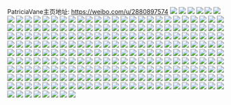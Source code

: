 PatriciaVane主页地址: https://weibo.com/u/2880897574 
![](https://wx4.sinaimg.cn/mw2000/abb70226ly1h931x5vgt1j21400u0aic.jpg) 
![](https://wx4.sinaimg.cn/mw2000/abb70226ly1h931wq3nmuj20u0140tdr.jpg) 
![](https://wx4.sinaimg.cn/mw2000/abb70226ly1h931xh7og5j20u01400zm.jpg) 
![](https://wx4.sinaimg.cn/mw2000/abb70226ly1h931xmbl1jj20u0140q87.jpg) 
![](https://wx4.sinaimg.cn/mw2000/abb70226ly1h931wppxrmj20u01407ah.jpg) 
![](https://wx4.sinaimg.cn/mw2000/abb70226ly1h931wp4e1zj20u0140ter.jpg) 
![](https://wx4.sinaimg.cn/mw2000/abb70226ly1h931wrjcinj20u014043t.jpg) 
![](https://wx4.sinaimg.cn/mw2000/abb70226ly1h931ws2o18j21400u0n5n.jpg) 
![](https://wx4.sinaimg.cn/mw2000/abb70226ly1h931wszo07j21400u0ju6.jpg) 
![](https://wx4.sinaimg.cn/mw2000/abb70226ly1h7i0ldch6rj20u012uwnr.jpg) 
![](https://wx4.sinaimg.cn/mw2000/abb70226ly1h7i0ldqi9fj20u0140n6n.jpg) 
![](https://wx4.sinaimg.cn/mw2000/abb70226ly1h7i0le2ax4j20u0140n6w.jpg) 
![](https://wx4.sinaimg.cn/mw2000/abb70226ly1h7i0lecofuj20u0140wl7.jpg) 
![](https://wx4.sinaimg.cn/mw2000/abb70226ly1h7i0lf2mxlj20u0140jz1.jpg) 
![](https://wx4.sinaimg.cn/mw2000/abb70226ly1h7i0lczx8jj20u00xsq8q.jpg) 
![](https://wx4.sinaimg.cn/mw2000/abb70226ly1h7i0iqb2cmj21400u0111.jpg) 
![](https://wx4.sinaimg.cn/mw2000/abb70226ly1h7i0ir6a5dj212k0u0dlu.jpg) 
![](https://wx4.sinaimg.cn/mw2000/abb70226ly1h7i0irsiqcj21400u0q7o.jpg) 
![](https://wx4.sinaimg.cn/mw2000/abb70226ly1h7i0is5zuqj21440u0q57.jpg) 
![](https://wx4.sinaimg.cn/mw2000/abb70226ly1h7i0issd3sj20u0140tet.jpg) 
![](https://wx4.sinaimg.cn/mw2000/abb70226ly1h40evq578bj22bz310kjm.jpg) 
![](https://wx4.sinaimg.cn/mw2000/abb70226ly1h40evuskilj23402c0b2b.jpg) 
![](https://wx4.sinaimg.cn/mw2000/abb70226ly1h40ew8jmrfj22c02q3qv6.jpg) 
![](https://wx4.sinaimg.cn/mw2000/abb70226ly1h40ew4lvh1j216o1kwqv5.jpg) 
![](https://wx4.sinaimg.cn/mw2000/abb70226ly1h40evn3n5vj21nz25mqv8.jpg) 
![](https://wx4.sinaimg.cn/mw2000/abb70226ly1h3obdhszwdj20tu13uwpd.jpg) 
![](https://wx4.sinaimg.cn/mw2000/abb70226ly1h3obb5hph6j22dc35se4q.jpg) 
![](https://wx4.sinaimg.cn/mw2000/abb70226ly1h3obb3xqb7j23402c0hdu.jpg) 
![](https://wx4.sinaimg.cn/mw2000/abb70226ly1h3obc6k58yj21uo2s0x6p.jpg) 
![](https://wx4.sinaimg.cn/mw2000/abb70226ly1h3obc3qpooj21uo2s01ky.jpg) 
![](https://wx4.sinaimg.cn/mw2000/abb70226ly1h3obcwsjl6j21uo2s01ky.jpg) 
![](https://wx4.sinaimg.cn/mw2000/abb70226ly1h2t0ghj5vyj22c0340qva.jpg) 
![](https://wx4.sinaimg.cn/mw2000/abb70226ly1h2t0guteh2j21o0280x6r.jpg) 
![](https://wx4.sinaimg.cn/mw2000/abb70226ly1h2t0gxvn1ij22c03407wk.jpg) 
![](https://wx4.sinaimg.cn/mw2000/abb70226ly1h2m95rqv53j22801o0u0x.jpg) 
![](https://wx4.sinaimg.cn/mw2000/abb70226ly1h2n9l1j1njj23402c04qt.jpg) 
![](https://wx4.sinaimg.cn/mw2000/abb70226ly1h2n9mdt4g8j22801o0u0x.jpg) 
![](https://wx4.sinaimg.cn/mw2000/abb70226ly1h2m95hovvdj23402c0x6r.jpg) 
![](https://wx4.sinaimg.cn/mw2000/abb70226ly1h2n9m3q5wsj21o0280e82.jpg) 
![](https://wx4.sinaimg.cn/mw2000/abb70226ly1h2n9mahxh4j22dc35su12.jpg) 
![](https://wx4.sinaimg.cn/mw2000/abb70226ly1h2m95cuw2rj22801o0e81.jpg) 
![](https://wx4.sinaimg.cn/mw2000/abb70226ly1h2n9mg2vmhj23402c0hdv.jpg) 
![](https://wx4.sinaimg.cn/mw2000/abb70226ly1h2n9mpuq53j23402c0kjn.jpg) 
![](https://wx4.sinaimg.cn/mw2000/abb70226ly1h1mpqkgvr5j234033ykjr.jpg) 
![](https://wx4.sinaimg.cn/mw2000/abb70226ly1h1mpqnjdzuj2280280u0x.jpg) 
![](https://wx4.sinaimg.cn/mw2000/abb70226ly1h1mpqsc81mj23402c04qr.jpg) 
![](https://wx4.sinaimg.cn/mw2000/abb70226ly1h1mpqh7dkjj2280280u0x.jpg) 
![](https://wx4.sinaimg.cn/mw2000/abb70226ly1h1mpqqqtjgj234033yqvc.jpg) 
![](https://wx4.sinaimg.cn/mw2000/abb70226ly1h1mprnzbtoj22dc2yo1ky.jpg) 
![](https://wx4.sinaimg.cn/mw2000/abb70226ly1h1mpsjdxvfj235s2dcnpe.jpg) 
![](https://wx4.sinaimg.cn/mw2000/abb70226ly1h1mprriw4xj21o0280e82.jpg) 
![](https://wx4.sinaimg.cn/mw2000/abb70226ly1h1mpsh2lq8j233z33zkjq.jpg) 
![](https://wx4.sinaimg.cn/mw2000/abb70226ly1h0ivdylcwpj21o02807wh.jpg) 
![](https://wx4.sinaimg.cn/mw2000/abb70226ly1h08pk7w0c6j23402c0x6q.jpg) 
![](https://wx4.sinaimg.cn/mw2000/abb70226ly1gz56f1nz8cj22c03404r0.jpg) 
![](https://wx4.sinaimg.cn/mw2000/abb70226ly1gy5ld5rxhdj21o0280nla.jpg) 
![](https://wx4.sinaimg.cn/mw2000/abb70226ly1gy5lda1ox9j22dc35se81.jpg) 
![](https://wx4.sinaimg.cn/mw2000/abb70226ly1gy5le4qvcwj23402c0x6s.jpg) 
![](https://wx4.sinaimg.cn/mw2000/abb70226ly1gy5ley63ysj23403407wk.jpg) 
![](https://wx4.sinaimg.cn/mw2000/abb70226ly1gy5lfiz2szj235s2dcu0x.jpg) 
![](https://wx4.sinaimg.cn/mw2000/abb70226ly1gy5lha8f87j21o02801ky.jpg) 
![](https://wx4.sinaimg.cn/mw2000/abb70226ly1gtoqcxdfkwj22c03417wl.jpg) 
![](https://wx4.sinaimg.cn/mw2000/abb70226ly1gtoqc9d6kwj23402c07wm.jpg) 
![](https://wx4.sinaimg.cn/mw2000/abb70226ly1gtoqd2duu7j22c0340b2b.jpg) 
![](https://wx4.sinaimg.cn/mw2000/abb70226ly1gtoqfqgij2j22c033rkjo.jpg) 
![](https://wx4.sinaimg.cn/mw2000/abb70226ly1gtoqchypa5j23402c0npg.jpg) 
![](https://wx4.sinaimg.cn/mw2000/abb70226ly1gtoqdckivxj22662xhhdu.jpg) 
![](https://wx4.sinaimg.cn/mw2000/abb70226ly1gtoqc0vfevj22c033znpg.jpg) 
![](https://wx4.sinaimg.cn/mw2000/abb70226ly1gtoqcpigkaj22c03404qt.jpg) 
![](https://wx4.sinaimg.cn/mw2000/abb70226ly1gtoqdi3s6uj22c034pb2b.jpg) 
![](https://wx4.sinaimg.cn/mw2000/abb70226ly1gt2tdwppdpj22dc35skjo.jpg) 
![](https://wx4.sinaimg.cn/mw2000/abb70226ly1gt2tfiisstj22c0340u10.jpg) 
![](https://wx4.sinaimg.cn/mw2000/abb70226ly1gt2tgwrkybj23402c04qt.jpg) 
![](https://wx4.sinaimg.cn/mw2000/abb70226ly1gt2thnvffdj23402c0npf.jpg) 
![](https://wx4.sinaimg.cn/mw2000/abb70226ly1gt2thrhd68j23402c0qv8.jpg) 
![](https://wx4.sinaimg.cn/mw2000/abb70226ly1gt2tcgub1ej22c0340u0y.jpg) 
![](https://wx4.sinaimg.cn/mw2000/abb70226ly1gsq6b7c40sj21hb280x6q.jpg) 
![](https://wx4.sinaimg.cn/mw2000/abb70226ly1gsq6bnj2czj20mi0u047l.jpg) 
![](https://wx4.sinaimg.cn/mw2000/abb70226ly1grtxmg3w69j22c02c0u0y.jpg) 
![](https://wx4.sinaimg.cn/mw2000/abb70226ly1grtxmc84gpj22c0340e82.jpg) 
![](https://wx4.sinaimg.cn/mw2000/abb70226ly1grtxmhkqphj23402c0u0y.jpg) 
![](https://wx4.sinaimg.cn/mw2000/abb70226ly1grtxm78cloj22c0340he2.jpg) 
![](https://wx4.sinaimg.cn/mw2000/abb70226ly1grtxmaqbwpj22c0340b2m.jpg) 
![](https://wx4.sinaimg.cn/mw2000/abb70226ly1grtxmntzsij22c0340x6p.jpg) 
![](https://wx4.sinaimg.cn/mw2000/abb70226ly1grtxmkpvalj23402c04r1.jpg) 
![](https://wx4.sinaimg.cn/mw2000/abb70226ly1grtxmenmxlj23402c0npk.jpg) 
![](https://wx4.sinaimg.cn/mw2000/abb70226ly1grtxmmng6nj2341341hdw.jpg) 
![](https://wx4.sinaimg.cn/mw2000/abb70226gy1grp6ddptb5j23402c01lb.jpg) 
![](https://wx4.sinaimg.cn/mw2000/abb70226gy1grp6du6ru9j22c0340kjv.jpg) 
![](https://wx4.sinaimg.cn/mw2000/abb70226gy1grp6e95cz6j22yr1xue8c.jpg) 
![](https://wx4.sinaimg.cn/mw2000/abb70226gy1grp6ei21k9j23402c07wq.jpg) 
![](https://wx4.sinaimg.cn/mw2000/abb70226gy1grp6eb72q2j21o02i0x6p.jpg) 
![](https://wx4.sinaimg.cn/mw2000/abb70226gy1grp6f7frjcj22c0340u17.jpg) 
![](https://wx4.sinaimg.cn/mw2000/abb70226gy1grp6f9t9wbj23402c0npd.jpg) 
![](https://wx4.sinaimg.cn/mw2000/abb70226gy1grp6eofaykj21o02i07wj.jpg) 
![](https://wx4.sinaimg.cn/mw2000/abb70226gy1grp6eyqywij22801o0hdt.jpg) 
![](https://wx4.sinaimg.cn/mw2000/abb70226gy1grp6eljpfqj21o02i07wi.jpg) 
![](https://wx4.sinaimg.cn/mw2000/abb70226gy1grp6ewzpgnj22c0340he4.jpg) 
![](https://wx4.sinaimg.cn/mw2000/abb70226gy1grp6cr89ygj23402c07wi.jpg) 
![](https://wx4.sinaimg.cn/mw2000/abb70226gy1grp6c3xftlj22ti2c07wi.jpg) 
![](https://wx4.sinaimg.cn/mw2000/abb70226gy1grp6byyivaj22v32c04qq.jpg) 
![](https://wx4.sinaimg.cn/mw2000/abb70226gy1grp6br6tg3j22xc1ue7wk.jpg) 
![](https://wx4.sinaimg.cn/mw2000/0038XX3Ugy1grp6butfimj62on240e8102.jpg) 
![](https://wx4.sinaimg.cn/mw2000/abb70226gy1grp6be26clj23402c0x77.jpg) 
![](https://wx4.sinaimg.cn/mw2000/abb70226gy1grp6cijsnbj23402c04qs.jpg) 
![](https://wx4.sinaimg.cn/mw2000/abb70226gy1gpx6rv11t9j22c02c0kjl.jpg) 
![](https://wx4.sinaimg.cn/mw2000/abb70226gy1gpx6sayk6zj23402c04r3.jpg) 
![](https://wx4.sinaimg.cn/mw2000/abb70226gy1gpx6sq6skrj23402c0x71.jpg) 
![](https://wx4.sinaimg.cn/mw2000/abb70226gy1gpwccmn9hdj22c0340kjx.jpg) 
![](https://wx4.sinaimg.cn/mw2000/abb70226gy1gpwccdqyy4j22c0340kjw.jpg) 
![](https://wx4.sinaimg.cn/mw2000/abb70226gy1gpwccu7oeij22c0340he5.jpg) 
![](https://wx4.sinaimg.cn/mw2000/abb70226gy1gpwcd30jcnj22c0340npp.jpg) 
![](https://wx4.sinaimg.cn/mw2000/abb70226gy1gpwcemekxij226h2vykjx.jpg) 
![](https://wx4.sinaimg.cn/mw2000/abb70226gy1gpwcesb8e7j23402c01l7.jpg) 
![](https://wx4.sinaimg.cn/mw2000/abb70226gy1gpwcedqda1j22c0340x6v.jpg) 
![](https://wx4.sinaimg.cn/mw2000/abb70226gy1gpwcdaxtkbj23402c0kjv.jpg) 
![](https://wx4.sinaimg.cn/mw2000/abb70226gy1gpwcdk4c80j22c0340he6.jpg) 
![](https://wx4.sinaimg.cn/mw2000/abb70226gy1gpwcdqxle3j23402c04qx.jpg) 
![](https://wx4.sinaimg.cn/mw2000/abb70226gy1gpwcc5yuwej23402c0npn.jpg) 
![](https://wx4.sinaimg.cn/mw2000/abb70226gy1gpu7sr2gevj22c0340x70.jpg) 
![](https://wx4.sinaimg.cn/mw2000/abb70226gy1gpu7swt79mj22c0340npl.jpg) 
![](https://wx4.sinaimg.cn/mw2000/abb70226gy1gpu7sm07vxj21o02i0hdy.jpg) 
![](https://wx4.sinaimg.cn/mw2000/abb70226gy1gpu7sk52hkj233z24tnpd.jpg) 
![](https://wx4.sinaimg.cn/mw2000/abb70226gy1gpu7su4hl8j23402c0he4.jpg) 
![](https://wx4.sinaimg.cn/mw2000/abb70226gy1gpu7sj37vsj23402c04qu.jpg) 
![](https://wx4.sinaimg.cn/mw2000/abb70226gy1gpu7sfv7qrj23402c0hdt.jpg) 
![](https://wx4.sinaimg.cn/mw2000/abb70226gy1gpu7shc4vzj21o02i01kx.jpg) 
![](https://wx4.sinaimg.cn/mw2000/abb70226gy1gpu7tiatgzj23402c0e81.jpg) 
![](https://wx4.sinaimg.cn/mw2000/abb70226gy1gpu7snjo35j22c0340kjl.jpg) 
![](https://wx4.sinaimg.cn/mw2000/abb70226gy1gpsy19w4erj23402c04qz.jpg) 
![](https://wx4.sinaimg.cn/mw2000/abb70226gy1gpsy1n6smej22c0340x6y.jpg) 
![](https://wx4.sinaimg.cn/mw2000/abb70226gy1gpsy1pz1q5j21o0280b2c.jpg) 
![](https://wx4.sinaimg.cn/mw2000/abb70226gy1gpsy1s85t4j21o0280b2c.jpg) 
![](https://wx4.sinaimg.cn/mw2000/abb70226gy1gpsy1hoyhdj22c0340x6y.jpg) 
![](https://wx4.sinaimg.cn/mw2000/abb70226gy1gpsy1u5ornj23402c0u0y.jpg) 
![](https://wx4.sinaimg.cn/mw2000/abb70226gy1gpsy25xgajj23402c0b29.jpg) 
![](https://wx4.sinaimg.cn/mw2000/abb70226gy1gpsy13iu4oj23402c0npd.jpg) 
![](https://wx4.sinaimg.cn/mw2000/abb70226gy1gpsy23jf2hj22c0340kjm.jpg) 
![](https://wx4.sinaimg.cn/mw2000/abb70226gy1gprrbuk321j23402c0npm.jpg) 
![](https://wx4.sinaimg.cn/mw2000/abb70226gy1gprrch2keij23402c0u14.jpg) 
![](https://wx4.sinaimg.cn/mw2000/abb70226gy1gprrd79wwgj23402c01l6.jpg) 
![](https://wx4.sinaimg.cn/mw2000/abb70226gy1gprrduf50oj23402c0u14.jpg) 
![](https://wx4.sinaimg.cn/mw2000/abb70226gy1gprre2b2mlj22c0340hdu.jpg) 
![](https://wx4.sinaimg.cn/mw2000/abb70226gy1gprre6xbahj23402c0hdt.jpg) 
![](https://wx4.sinaimg.cn/mw2000/abb70226gy1gprrefijy9j22c0340x6q.jpg) 
![](https://wx4.sinaimg.cn/mw2000/abb70226gy1gprrelo6bgj22c0340e82.jpg) 
![](https://wx4.sinaimg.cn/mw2000/abb70226gy1gprrevk6y2j22c0340e83.jpg) 
![](https://wx4.sinaimg.cn/mw2000/abb70226gy1gpoabs2gnlj22801o0u10.jpg) 
![](https://wx4.sinaimg.cn/mw2000/abb70226gy1gpoabvj2iij22801o0e84.jpg) 
![](https://wx4.sinaimg.cn/mw2000/abb70226gy1gpoabxrb16j23402c0b29.jpg) 
![](https://wx4.sinaimg.cn/mw2000/abb70226gy1gpoac9hwhoj21o02i04qr.jpg) 
![](https://wx4.sinaimg.cn/mw2000/abb70226gy1gpoac4ynjaj22c0340he1.jpg) 
![](https://wx4.sinaimg.cn/mw2000/abb70226gy1gpoac75e6yj21o02i0npe.jpg) 
![](https://wx4.sinaimg.cn/mw2000/abb70226gy1gpoachrc31j22c0340npj.jpg) 
![](https://wx4.sinaimg.cn/mw2000/abb70226gy1gpoabnyvxdj23402c0u15.jpg) 
![](https://wx4.sinaimg.cn/mw2000/abb70226gy1gpoacpjuyzj23402c0b2a.jpg) 
![](https://wx4.sinaimg.cn/mw2000/abb70226gy1gpoacbbno6j22dc2dchdu.jpg) 
![](https://wx4.sinaimg.cn/mw2000/abb70226gy1gpoackw0taj23402c0e83.jpg) 
![](https://wx4.sinaimg.cn/mw2000/abb70226ly1gol1m7ejmyj23402c04qp.jpg) 
![](https://wx4.sinaimg.cn/mw2000/abb70226ly1gol1m5ww5qj22c02u7kjl.jpg) 
![](https://wx4.sinaimg.cn/mw2000/abb70226ly1gol1m989j2j22c02nlb29.jpg) 
![](https://wx4.sinaimg.cn/mw2000/abb70226ly1gol1mda5yhj224d2jc7wh.jpg) 
![](https://wx4.sinaimg.cn/mw2000/abb70226ly1gol1mb4992j225f2mye81.jpg) 
![](https://wx4.sinaimg.cn/mw2000/abb70226ly1gol1mg1iodj23402c04qq.jpg) 
![](https://wx4.sinaimg.cn/mw2000/abb70226ly1gol1mi7l7mj22c027ae81.jpg) 
![](https://wx4.sinaimg.cn/mw2000/abb70226ly1gol1mjwsagj225822h4qp.jpg) 
![](https://wx4.sinaimg.cn/mw2000/abb70226ly1gol1mn55n3j21o02i0e82.jpg) 
![](https://wx4.sinaimg.cn/mw2000/abb70226gy1gojqyf6bfej22c03401kz.jpg) 
![](https://wx4.sinaimg.cn/mw2000/abb70226gy1gojqylfruxj23402c0x6q.jpg) 
![](https://wx4.sinaimg.cn/mw2000/abb70226gy1gojqybfvg6j22c0340x6q.jpg) 
![](https://wx4.sinaimg.cn/mw2000/abb70226gy1gojqyrm2nkj23402c0hdv.jpg) 
![](https://wx4.sinaimg.cn/mw2000/abb70226gy1gojqyuqev4j22dc2dc4qr.jpg) 
![](https://wx4.sinaimg.cn/mw2000/abb70226gy1gojqywjzznj22c0340hdt.jpg) 
![](https://wx4.sinaimg.cn/mw2000/abb70226gy1gojqz76it5j22c03407wi.jpg) 
![](https://wx4.sinaimg.cn/mw2000/abb70226gy1gojqz7yxzcj22801o0kjl.jpg) 
![](https://wx4.sinaimg.cn/mw2000/abb70226gy1gojqyz2s6sj22dc2dckjm.jpg) 
![](https://wx4.sinaimg.cn/mw2000/abb70226gy1gojqyvot5gj22c0340e81.jpg) 
![](https://wx4.sinaimg.cn/mw2000/abb70226gy1gojqz2975fj22dc2dce83.jpg) 
![](https://wx4.sinaimg.cn/mw2000/abb70226gy1gojqz3w659j23402c0kjl.jpg) 
![](https://wx4.sinaimg.cn/mw2000/abb70226ly1goe7oq4b0dj22c0340qv5.jpg) 
![](https://wx4.sinaimg.cn/mw2000/abb70226ly1goe7oqvvn3j21o0280hdt.jpg) 
![](https://wx4.sinaimg.cn/mw2000/abb70226ly1goe7op83jcj21o0280hdt.jpg) 
![](https://wx4.sinaimg.cn/mw2000/abb70226ly1goe7osbokqj23402c0hdt.jpg) 
![](https://wx4.sinaimg.cn/mw2000/abb70226ly1goe7pfem9ej23402c01kz.jpg) 
![](https://wx4.sinaimg.cn/mw2000/abb70226ly1goe7ottpbkj22c0340b2a.jpg) 
![](https://wx4.sinaimg.cn/mw2000/abb70226ly1goe7ow5c3xj22c0340qv6.jpg) 
![](https://wx4.sinaimg.cn/mw2000/abb70226ly1goe7oxpxv1j22c0340e81.jpg) 
![](https://wx4.sinaimg.cn/mw2000/abb70226ly1goe7ozzto1j22c03401ky.jpg) 
![](https://wx4.sinaimg.cn/mw2000/abb70226ly1gocq3rlefgj20j415dgq9.jpg) 
![](https://wx4.sinaimg.cn/mw2000/abb70226ly1gnz6myahv8j22c03407wl.jpg) 
![](https://wx4.sinaimg.cn/mw2000/abb70226ly1gnz6n6kydwj22ac340kjp.jpg) 
![](https://wx4.sinaimg.cn/mw2000/abb70226ly1gnz6n0c703j22c0340u11.jpg) 
![](https://wx4.sinaimg.cn/mw2000/abb70226ly1gnz6n3jz31j22c0340qv8.jpg) 
![](https://wx4.sinaimg.cn/mw2000/abb70226ly1gnz6n1ex77j21bf1r91kx.jpg) 
![](https://wx4.sinaimg.cn/mw2000/abb70226ly1gnz6n8b957j22801o07wh.jpg) 
![](https://wx4.sinaimg.cn/mw2000/abb70226ly1gnz6n93zyij22801o04qp.jpg) 
![](https://wx4.sinaimg.cn/mw2000/abb70226ly1gnz6q3f0mfj23402c0qv6.jpg) 
![](https://wx4.sinaimg.cn/mw2000/abb70226ly1gnz6sb0qgsj22bb2bbe82.jpg) 
![](https://wx4.sinaimg.cn/mw2000/abb70226ly1gnwtwey9rqj22801o0hdt.jpg) 
![](https://wx4.sinaimg.cn/mw2000/abb70226ly1gnwtwq3ilxj21o02i0qv5.jpg) 
![](https://wx4.sinaimg.cn/mw2000/abb70226ly1gnwtwosq0tj22c0340qv5.jpg) 
![](https://wx4.sinaimg.cn/mw2000/abb70226ly1gnnklr8so9j22c03404qp.jpg) 
![](https://wx4.sinaimg.cn/mw2000/abb70226ly1gnnkls05fcj23402c0ki4.jpg) 
![](https://wx4.sinaimg.cn/mw2000/abb70226ly1gnnklsrfbyj23402c04qp.jpg) 
![](https://wx4.sinaimg.cn/mw2000/abb70226ly1gnnklvo90nj22c0340qv5.jpg) 
![](https://wx4.sinaimg.cn/mw2000/abb70226ly1gnnklqbp5kj22c03401ky.jpg) 
![](https://wx4.sinaimg.cn/mw2000/abb70226ly1gn69hl1fhwj21uo2s0hdt.jpg) 
![](https://wx4.sinaimg.cn/mw2000/abb70226ly1gn69hm163uj21uo2s0hdt.jpg) 
![](https://wx4.sinaimg.cn/mw2000/abb70226ly1gn69hjgfpej20wu1d8qeu.jpg) 
![](https://wx4.sinaimg.cn/mw2000/abb70226ly1gn69hkg3fjj20wu1d8woy.jpg) 
![](https://wx4.sinaimg.cn/mw2000/abb70226ly1gn69hiwnglj20wu1d87ea.jpg) 
![](https://wx4.sinaimg.cn/mw2000/abb70226ly1gn69himlmvj20wu1d8qf3.jpg) 
![](https://wx4.sinaimg.cn/mw2000/abb70226ly1gn69hjtnhjj20wu1d87fw.jpg) 
![](https://wx4.sinaimg.cn/mw2000/abb70226ly1gn69hj65i4j20wu1d8gwg.jpg) 
![](https://wx4.sinaimg.cn/mw2000/abb70226ly1gn69hk3okmj20wu1d8qdt.jpg) 
![](https://wx4.sinaimg.cn/mw2000/abb70226ly1gm80wwm34dj22801o0u0x.jpg) 
![](https://wx4.sinaimg.cn/mw2000/abb70226ly1gm80wzrlyjj22c03404qs.jpg) 
![](https://wx4.sinaimg.cn/mw2000/abb70226ly1glp129npc7j22c03404qq.jpg) 
![](https://wx4.sinaimg.cn/mw2000/abb70226ly1glp120houpj23402c0x6r.jpg) 
![](https://wx4.sinaimg.cn/mw2000/abb70226ly1glp123ocrmj23402c0qv7.jpg) 
![](https://wx4.sinaimg.cn/mw2000/abb70226ly1glp11w47arj22c0340kjm.jpg) 
![](https://wx4.sinaimg.cn/mw2000/abb70226ly1glp11ueavwj23402c0b2a.jpg) 
![](https://wx4.sinaimg.cn/mw2000/abb70226ly1glp11xqzn7j23402c0e82.jpg) 
![](https://wx4.sinaimg.cn/mw2000/abb70226ly1glp128mitxj23402c01l0.jpg) 
![](https://wx4.sinaimg.cn/mw2000/abb70226ly1glp125ja5ij23402c0npe.jpg) 
![](https://wx4.sinaimg.cn/mw2000/abb70226ly1glp126ndxsj22c0340kjl.jpg) 
![](https://wx4.sinaimg.cn/mw2000/abb70226ly1glp12b8vh0j23402c0qv6.jpg) 
![](https://wx4.sinaimg.cn/mw2000/abb70226ly1glp12cjej7j23402c0qv6.jpg) 
![](https://wx4.sinaimg.cn/mw2000/abb70226ly1glp12e2jcxj23402c0x6q.jpg) 
![](https://wx4.sinaimg.cn/mw2000/abb70226ly1glp12f60rqj23402c0b2a.jpg) 
![](https://wx4.sinaimg.cn/mw2000/abb70226ly1glp12fyuz3j22c0340e81.jpg) 
![](https://wx4.sinaimg.cn/mw2000/abb70226ly1giv9ool6gkj23402c04qp.jpg) 
![](https://wx4.sinaimg.cn/mw2000/abb70226ly1giu5lcxfj7j22c0340u0y.jpg) 
![](https://wx4.sinaimg.cn/mw2000/abb70226ly1giu5limtesj23402c0npd.jpg) 
![](https://wx4.sinaimg.cn/mw2000/abb70226ly1giu5l54ihdj22c0340npe.jpg) 
![](https://wx4.sinaimg.cn/mw2000/abb70226ly1giu5ltm1ufj23402c0qv6.jpg) 
![](https://wx4.sinaimg.cn/mw2000/abb70226ly1gfqrhx426qj22c0340b2b.jpg) 
![](https://wx4.sinaimg.cn/mw2000/abb70226ly1gfqrhywtjuj22c03401kz.jpg) 
![](https://wx4.sinaimg.cn/mw2000/abb70226ly1gfhnelq1bwj23402c0npf.jpg) 
